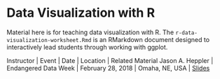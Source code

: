 # Data Visualization with R

Material here is for teaching data visualization with R. The
`r-data-visualization-worksheet.Rmd` is an RMarkdown document designed to
interactively lead students through working with ggplot.

Instructor | Event | Date | Location | Related Material 
Jason A. Heppler | Endangered Data Week | February 28, 2018 | Omaha, NE, USA | [Slides](https://docs.google.com/presentation/d/1pul0w3T6uNoH61pxbj42PkMhRp46EWrrBkPWh0JVsg8/edit?usp=sharing)

